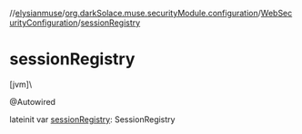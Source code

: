 //[elysianmuse](../../../index.md)/[org.darkSolace.muse.securityModule.configuration](../index.md)/[WebSecurityConfiguration](index.md)/[sessionRegistry](session-registry.md)

# sessionRegistry

[jvm]\

@Autowired

lateinit var [sessionRegistry](session-registry.md): SessionRegistry
